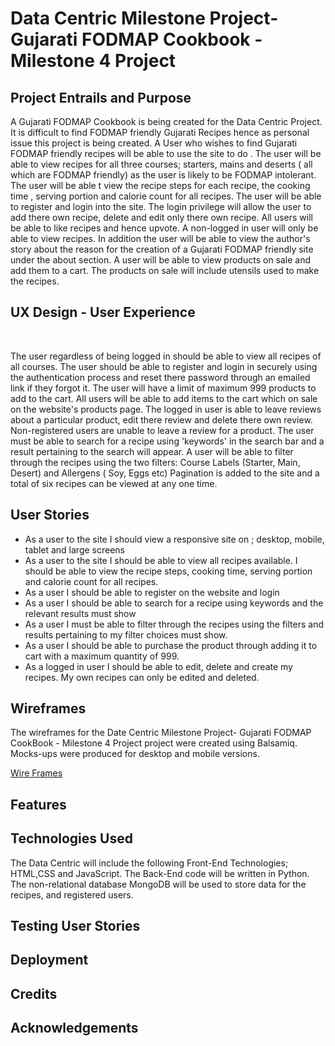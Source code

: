 # Data Centric  Milestone Project-Gujarati FODMAP Cookbook - Milestone 4 Project 

## Project Entrails and Purpose

<p> A Gujarati FODMAP Cookbook is being created for the Data Centric Project. It is difficult to find FODMAP friendly Gujarati Recipes hence as personal issue this project is being created. A User who wishes to find Gujarati FODMAP friendly recipes will be able to use the site to do . The user will be able to view recipes for all three courses; starters, mains and deserts ( all which are FODMAP friendly) as the user is likely to be FODMAP intolerant.  The user will be able t view the recipe steps for each recipe, the cooking time , serving portion and calorie count for all recipes. The user will be able to register and login into the site. The login privilege will allow the user to add there own recipe, delete and edit only there own recipe. All users will be able to like recipes and hence upvote. A non-logged in user will only be able to view recipes. In addition the user will be able to view the author's story about the  reason for the creation of a Gujarati FODMAP friendly site under the about section. A user will be able to view products on sale and add them to a cart. The products on sale will include utensils used to make the recipes.</p>

## UX Design - User Experience
<br>

<p> The user regardless of being logged in should be able to view all recipes of all courses. The user should be able to register and login in securely using the authentication process and reset there password through an emailed link if they forgot it. The user will have a limit of maximum 999 products to add to the cart. All users will be able to add items to the cart which on sale on the website's products page. The logged in user is able to leave reviews about a particular product, edit there review and delete there own review. Non-registered users are unable to leave a review for a product. 
The user must be able to search for a recipe using 'keywords' in the search bar and a result pertaining to the search will appear. A user will be able to filter through the recipes using the two filters: Course Labels (Starter, Main, Desert) and Allergens ( Soy, Eggs etc) Pagination is added to the site and a total of six recipes can be viewed at any one time.</p>

## User Stories

<ul>
<li> As a user to the site I should view a responsive site on ; desktop, mobile, tablet and large screens</li> 
<li> As a user to the site I should be able to view all recipes available. I should be able to view the recipe steps, cooking time, serving portion and calorie count for all recipes.</li>
<li> As a user I should be able to register on the website and login</li>
<li> As a user I should be able to search for a recipe using keywords and the relevant results must show </li>
<li> As a user I must be able to filter through the recipes using the filters and results pertaining to my filter choices must show.
<li> As a  user I should be able to purchase the product through adding it to cart with a maximum quantity of 999.</li>
<li> As a logged in user I should be able to edit, delete and create my recipes. My own recipes can only be edited and deleted.</li>
</ul>


## Wireframes

<p>The wireframes for the Date Centric Milestone Project- Gujarati FODMAP CookBook - Milestone 4 Project project were created using Balsamiq. Mocks-ups were produced for desktop and mobile versions.</p>

[Wire Frames](wireframes/ecommerce.pdf)

## Features

## Technologies Used

<p> The Data Centric will include the following Front-End Technologies; HTML,CSS and JavaScript. The Back-End code will be written in Python. The non-relational database MongoDB will be used to store data for the recipes, and registered users.

## Testing User Stories

## Deployment

## Credits

## Acknowledgements